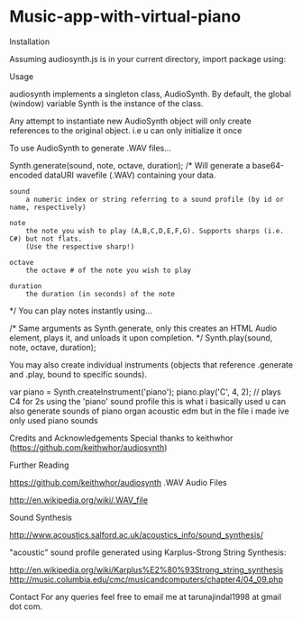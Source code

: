# Music-app-with-virtual-piano
Installation
 
 Assuming audiosynth.js is in your current directory, import package using:
 <script src="audiosynth.js"></script>
 
 Usage
 
 audiosynth implements a singleton class, AudioSynth. By default, the global (window) variable Synth is the instance of the class.
 
 Any attempt to instantiate new AudioSynth object will only create references to the original object.
 i.e u can only initialize it once
 
 To use AudioSynth to generate .WAV files...
 
 Synth.generate(sound, note, octave, duration);
 /*
 	Will generate a base64-encoded dataURI wavefile (.WAV) containing your data.
 
 	sound
 		a numeric index or string referring to a sound profile (by id or name, respectively)
 	
 	note
  		the note you wish to play (A,B,C,D,E,F,G). Supports sharps (i.e. C#) but not flats.
	  	(Use the respective sharp!)
	
 	octave
 		the octave # of the note you wish to play
 		
 	duration
 		the duration (in seconds) of the note
 */
 You can play notes instantly using...
 
 /*
 	Same arguments as Synth.generate,
 	only this creates an HTML Audio element, plays it, and unloads it upon completion.
 */
 Synth.play(sound, note, octave, duration);
 
 You may also create individual instruments (objects that reference .generate and .play, bound to specific sounds).
 
 var piano = Synth.createInstrument('piano');
 piano.play('C', 4, 2); // plays C4 for 2s using the 'piano' sound profile
 this is what i basically used
 u can also generate sounds of
 piano 
 organ 
 acoustic
 edm 
 but in the file i made ive only used piano sounds  
 
 Credits and Acknowledgements
  Special thanks to keithwhor (https://github.com/keithwhor/audiosynth)
 
  
  Further Reading
  
  https://github.com/keithwhor/audiosynth
  .WAV Audio Files
 
 http://en.wikipedia.org/wiki/.WAV_file
 
 Sound Synthesis
 
 http://www.acoustics.salford.ac.uk/acoustics_info/sound_synthesis/
 
 "acoustic" sound profile generated using Karplus-Strong String Synthesis:
 
 http://en.wikipedia.org/wiki/Karplus%E2%80%93Strong_string_synthesis http://music.columbia.edu/cmc/musicandcomputers/chapter4/04_09.php
 
 
 Contact
 For any queries feel free to email me at tarunajindal1998 at gmail dot com.
